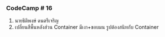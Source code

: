 ### CodeCamp # 16
1. นายธิติพงษ์ ดนตรีเจริญ
2. เปลี่ยนสีพื้นหลังส่วน Container
    มีเงา+ขอบมน
    รูปต้องสนิทกับ Container
    <!-- ในที่นี้ผมใช้ COntainer เป็น detail แทน -->
